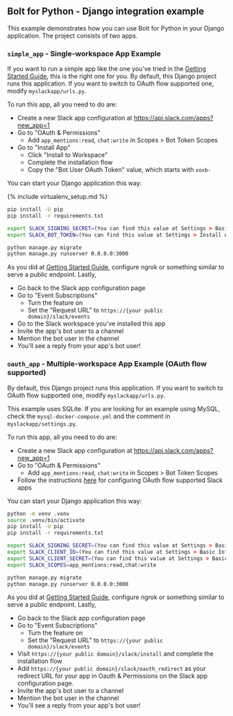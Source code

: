 ## Bolt for Python - Django integration example

This example demonstrates how you can use Bolt for Python in your Django application. The project consists of two apps.

### `simple_app` - Single-workspace App Example

If you want to run a simple app like the one you've tried in the [Getting Started Guide](https://slack.dev/bolt-python/tutorial/getting-started), this is the right one for you. By default, this Django project runs this application. If you want to switch to OAuth flow supported one, modify `myslackapp/urls.py`.

To run this app, all you need to do are:

* Create a new Slack app configuration at https://api.slack.com/apps?new_app=1
* Go to "OAuth & Permissions"
  * Add `app_mentions:read`, `chat:write` in Scopes > Bot Token Scopes
* Go to "Install App"
  * Click "Install to Workspace"
  * Complete the installation flow
  * Copy the "Bot User OAuth Token" value, which starts with `xoxb-`

You can start your Django application this way:

{% include virtualenv_setup.md %}
```bash
pip install -U pip
pip install -r requirements.txt

export SLACK_SIGNING_SECRET=(You can find this value at Settings > Basic Information > App Credentials > Signing Secret)
export SLACK_BOT_TOKEN=(You can find this value at Settings > Install App > Bot User OAuth Token)

python manage.py migrate
python manage.py runserver 0.0.0.0:3000
```

As you did at [Getting Started Guide](https://slack.dev/bolt-python/tutorial/getting-started), configure ngrok or something similar to serve a public endpoint. Lastly,

* Go back to the Slack app configuration page
* Go to "Event Subscriptions"
  * Turn the feature on
  * Set the "Request URL" to `https://{your public domain}/slack/events`
* Go to the Slack workspace you've installed this app
* Invite the app's bot user to a channel
* Mention the bot user in the channel
* You'll see a reply from your app's bot user!

### `oauth_app` - Multiple-workspace App Example (OAuth flow supported)

By default, this Django project runs this application. If you want to switch to OAuth flow supported one, modify `myslackapp/urls.py`. 

This example uses SQLite. If you are looking for an example using MySQL, check the `mysql-docker-compose.yml` and the comment in `myslackapp/settings.py`.


To run this app, all you need to do are:

* Create a new Slack app configuration at https://api.slack.com/apps?new_app=1
* Go to "OAuth & Permissions"
  * Add `app_mentions:read`, `chat:write` in Scopes > Bot Token Scopes
* Follow the instructions [here](https://slack.dev/bolt-python/concepts#authenticating-oauth) for configuring OAuth flow supported Slack apps

You can start your Django application this way:

```bash
python -m venv .venv
source .venv/bin/activate
pip install -U pip
pip install -r requirements.txt

export SLACK_SIGNING_SECRET=(You can find this value at Settings > Basic Information > App Credentials > Signing Secret)
export SLACK_CLIENT_ID=(You can find this value at Settings > Basic Information > App Credentials > Client ID)
export SLACK_CLIENT_SECRET=(You can find this value at Settings > Basic Information > App Credentials > Client Secret)
export SLACK_SCOPES=app_mentions:read,chat:write

python manage.py migrate
python manage.py runserver 0.0.0.0:3000
```

As you did at [Getting Started Guide](https://slack.dev/bolt-python/tutorial/getting-started), configure ngrok or something similar to serve a public endpoint. Lastly,

* Go back to the Slack app configuration page
* Go to "Event Subscriptions"
  * Turn the feature on
  * Set the "Request URL" to `https://{your public domain}/slack/events`
* Visit `https://{your public domain}/slack/install` and complete the installation flow
* Add `https://{your public domain}/slack/oauth_redirect` as your redirect URL for your app in Oauth & Permissions on the Slack app configuration page. 
* Invite the app's bot user to a channel
* Mention the bot user in the channel
* You'll see a reply from your app's bot user!
